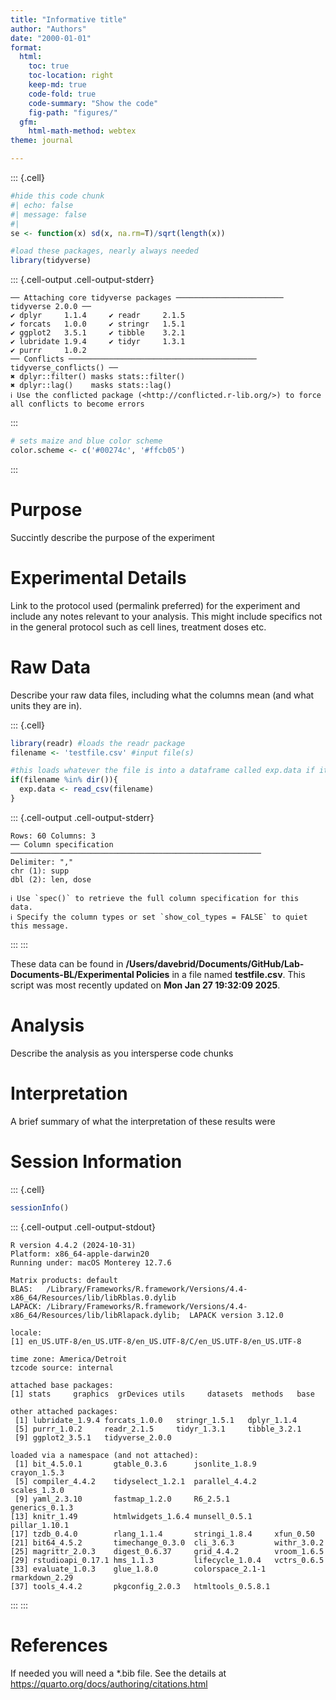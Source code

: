 ```yaml
---
title: "Informative title"
author: "Authors"
date: "2000-01-01"
format: 
  html:
    toc: true
    toc-location: right
    keep-md: true
    code-fold: true
    code-summary: "Show the code"
    fig-path: "figures/"
  gfm:
    html-math-method: webtex
theme: journal

---
```



::: {.cell}

```{.r .cell-code}
#hide this code chunk
#| echo: false
#| message: false
#| 
se <- function(x) sd(x, na.rm=T)/sqrt(length(x))

#load these packages, nearly always needed
library(tidyverse)
```

::: {.cell-output .cell-output-stderr}
```
── Attaching core tidyverse packages ──────────────────────── tidyverse 2.0.0 ──
✔ dplyr     1.1.4     ✔ readr     2.1.5
✔ forcats   1.0.0     ✔ stringr   1.5.1
✔ ggplot2   3.5.1     ✔ tibble    3.2.1
✔ lubridate 1.9.4     ✔ tidyr     1.3.1
✔ purrr     1.0.2     
── Conflicts ────────────────────────────────────────── tidyverse_conflicts() ──
✖ dplyr::filter() masks stats::filter()
✖ dplyr::lag()    masks stats::lag()
ℹ Use the conflicted package (<http://conflicted.r-lib.org/>) to force all conflicts to become errors
```
:::

```{.r .cell-code}
# sets maize and blue color scheme
color.scheme <- c('#00274c', '#ffcb05')
```
:::


# Purpose

Succintly describe the purpose of the experiment

# Experimental Details

Link to the protocol used (permalink preferred) for the experiment and include any notes relevant to your analysis.  This might include specifics not in the general protocol such as cell lines, treatment doses etc.

# Raw Data

Describe your raw data files, including what the columns mean (and what units they are in).


::: {.cell}

```{.r .cell-code}
library(readr) #loads the readr package
filename <- 'testfile.csv' #input file(s)

#this loads whatever the file is into a dataframe called exp.data if it exists
if(filename %in% dir()){
  exp.data <- read_csv(filename)
}
```

::: {.cell-output .cell-output-stderr}
```
Rows: 60 Columns: 3
── Column specification ────────────────────────────────────────────────────────
Delimiter: ","
chr (1): supp
dbl (2): len, dose

ℹ Use `spec()` to retrieve the full column specification for this data.
ℹ Specify the column types or set `show_col_types = FALSE` to quiet this message.
```
:::
:::


These data can be found in **/Users/davebrid/Documents/GitHub/Lab-Documents-BL/Experimental Policies** in a file named **testfile.csv**.  This script was most recently updated on **Mon Jan 27 19:32:09 2025**.

# Analysis

Describe the analysis as you intersperse code chunks

# Interpretation

A brief summary of what the interpretation of these results were

# Session Information


::: {.cell}

```{.r .cell-code}
sessionInfo()
```

::: {.cell-output .cell-output-stdout}
```
R version 4.4.2 (2024-10-31)
Platform: x86_64-apple-darwin20
Running under: macOS Monterey 12.7.6

Matrix products: default
BLAS:   /Library/Frameworks/R.framework/Versions/4.4-x86_64/Resources/lib/libRblas.0.dylib 
LAPACK: /Library/Frameworks/R.framework/Versions/4.4-x86_64/Resources/lib/libRlapack.dylib;  LAPACK version 3.12.0

locale:
[1] en_US.UTF-8/en_US.UTF-8/en_US.UTF-8/C/en_US.UTF-8/en_US.UTF-8

time zone: America/Detroit
tzcode source: internal

attached base packages:
[1] stats     graphics  grDevices utils     datasets  methods   base     

other attached packages:
 [1] lubridate_1.9.4 forcats_1.0.0   stringr_1.5.1   dplyr_1.1.4    
 [5] purrr_1.0.2     readr_2.1.5     tidyr_1.3.1     tibble_3.2.1   
 [9] ggplot2_3.5.1   tidyverse_2.0.0

loaded via a namespace (and not attached):
 [1] bit_4.5.0.1       gtable_0.3.6      jsonlite_1.8.9    crayon_1.5.3     
 [5] compiler_4.4.2    tidyselect_1.2.1  parallel_4.4.2    scales_1.3.0     
 [9] yaml_2.3.10       fastmap_1.2.0     R6_2.5.1          generics_0.1.3   
[13] knitr_1.49        htmlwidgets_1.6.4 munsell_0.5.1     pillar_1.10.1    
[17] tzdb_0.4.0        rlang_1.1.4       stringi_1.8.4     xfun_0.50        
[21] bit64_4.5.2       timechange_0.3.0  cli_3.6.3         withr_3.0.2      
[25] magrittr_2.0.3    digest_0.6.37     grid_4.4.2        vroom_1.6.5      
[29] rstudioapi_0.17.1 hms_1.1.3         lifecycle_1.0.4   vctrs_0.6.5      
[33] evaluate_1.0.3    glue_1.8.0        colorspace_2.1-1  rmarkdown_2.29   
[37] tools_4.4.2       pkgconfig_2.0.3   htmltools_0.5.8.1
```
:::
:::


# References

If needed you will need a *.bib file.  See the details at <https://quarto.org/docs/authoring/citations.html>